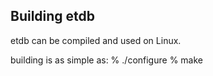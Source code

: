 Building etdb
-------------------
etdb can be compiled and used on Linux. 

building is as simple as:
  %  ./configure
  %  make
  
  
